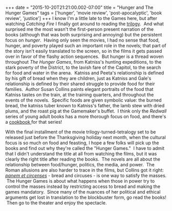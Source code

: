+++
date = "2015-10-20T21:21:00.002-07:00"
title = "Hunger and The Hunger Games"
tags = ['hunger', 'movie review', 'post-apocalyptic', 'book review', 'justice']
+++
I know I'm a little late to the Games here, but after watching *Catching Fire* I finally got around to reading the [trilogy](http://www.amazon.com/Hunger-Games-Trilogy-Catching-Mockingjay/dp/0545670314/).  And what surprised me the most wasn't the first-person present narration of the books (although that was both surprising and annoying) but the persistent focus on *hunger*.  Having only seen the movies, I had no sense that food, hunger, and poverty played such an important role in the novels; that part of the story isn't easily translated to the screen, so in the films it gets passed over in favor of the flashy action sequences.  But hunger is a thread woven throughout *The Hunger Games*, from Katniss's hunting expeditions, to the stark poverty of the District, to the lavish fare of the Capitol, to the search for food and water in the arena.  Katniss and Peeta's relationship is defined by his gift of bread when they are children, just as Katniss and Gale's relationship is defined by their shared struggle to provide food for their families.  Author Susan Collins paints elegant portraits of the food that Katniss tastes on the train, at the training quarters, and throughout the events of the novels.  Specific foods are given symbolic value: the burned bread, the katniss tuber known to Katniss's father, the lamb stew with dried plums, and the roast pig at the Gamemaker's buffet.  I think only the *Redwall* series of young adult books has a more thorough focus on food, and there's a [cookbook ](http://www.amazon.com/dp/0399237917/)for that series!

With the final installment of the movie trilogy-turned-tetralogy set to be released just before the Thanksgiving holiday next month, when the cultural focus is so much on food and feasting, I hope a few folks will pick up the books and find out why they're called the "Hunger Games."  I have to admit that I didn't understand the title at all from watching the films, but it was clearly the right title after reading the books.  The novels are all about the relationship between food/hunger, politics, the media, and power.  The Roman allusions are also harder to trace in the films, but Collins got it right: *[panem et circenses](https://en.wikipedia.org/wiki/Bread_and_circuses)* - bread and circuses - is one way to satisfy the masses.  The Hunger Games is about what happens when those in power try to control the masses instead by restricting access to bread and making the games mandatory.  Since many of the nuances of her political and ethical arguments get lost in translation to the blockbuster form, go read the books!  Then go to the theater and enjoy the spectacle.
